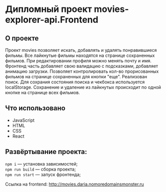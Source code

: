 # Дипломный проект movies-explorer-api.Frontend

## О проекте  
Проект movies позволяет искать, добавлять и удалять понравившиеся фильмы. Все лайкнутые фильмы находятся на странице сохраненных фильмов. При редактировании профиля можно менять почту и имя.  
Фронтенд часть добавляет свою валидацию с подсказками, добавляет анимацию загрузки. Позволяет контролировать кол-во прорисованных фильмов на странице сохраненных для кнопки "еще". Реализован поиск. Для сохрания состояния поиска и чекбокса используется localStorage. Сохранение и удаление из лайкнутых происходит по одной кнопке на странице всех фильмов.

## Что использовано
- JavaScript  
- HTML  
- CSS  
- React  
## Развёртывание проекта:

`npm i` — установка зависимостей;  
`npm run build` — сборка проекта;  
`npm run start` — запуск фронтенда;  

Ссылка на frontend: http://movies.daria.nomoredomainsmonster.ru

